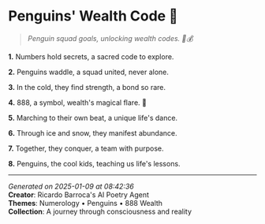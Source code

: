 # Penguins' Wealth Code 🦜

> *Penguin squad goals, unlocking wealth codes. 🌊💰*

**1.** Numbers hold secrets, a sacred code to explore.


**2.** Penguins waddle, a squad united, never alone.


**3.** In the cold, they find strength, a bond so rare.


**4.** 888, a symbol, wealth's magical flare. 💫


**5.** Marching to their own beat, a unique life's dance.


**6.** Through ice and snow, they manifest abundance.


**7.** Together, they conquer, a team with purpose.


**8.** Penguins, the cool kids, teaching us life's lessons.



---

*Generated on 2025-01-09 at 08:42:36*  
**Creator**: Ricardo Barroca's AI Poetry Agent  
**Themes**: Numerology • Penguins • 888 Wealth  
**Collection**: A journey through consciousness and reality